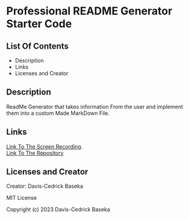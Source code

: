 # Professional README Generator Starter Code

## List Of Contents
 - Description
 - Links
 - Licenses and Creator

 ## Description

 ReadMe Generator that takes information From the user and implement them into a custom Made MarkDown File.

 ## Links
 [Link To The Screen Recording](https://drive.google.com/file/d/1X9zjplDgGF5scFbmrO_PM-c_tpsWtw1y/view).  
 [Link To The Repository](https://github.com/kikedamo/CU-A9-README-Generator)

## Licenses and Creator

Creator: Davis-Cedrick Baseka

MIT License

Copyright (c) 2023 Davis-Cedrick Baseka
